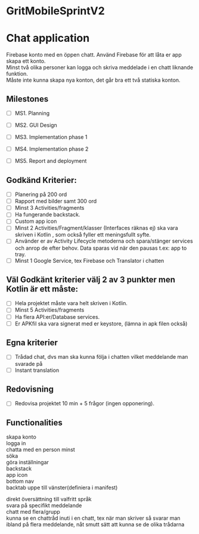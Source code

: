 # GritMobileSprintV2
# Chat application

Firebase konto med en öppen chatt. 
Använd Firebase för att låta er app skapa ett konto.  
Minst två olika personer kan logga och skriva meddelade i en chatt liknande funktion.  
Måste inte kunna skapa nya konton, det går bra ett två statiska konton.  

## Milestones
- [ ] MS1. Planning
- [ ] MS2. GUI Design
- [ ] MS3. Implementation phase 1
- [ ] MS4. Implementation phase 2
- [ ] MS5. Report and deployment


## Godkänd Kriterier:
- [ ] Planering på 200 ord
- [ ] Rapport med bilder samt 300 ord
- [ ] Minst 3 Activities/fragments
- [ ] Ha fungerande backstack.
- [ ] Custom app icon
- [ ] Minst 2 Activities/Fragment/klasser (Interfaces räknas ej) ska vara skriven i Kotlin , som också fyller ett meningsfullt syfte.
- [ ] Använder er av Activity Lifecycle metoderna och spara/stänger services och anrop de efter behov. Data sparas vid när den pausas t.ex: app to tray.
- [ ] Minst 1 Google Service, tex Firebase och Translator i chatten

## Väl Godkänt kriterier välj 2 av 3 punkter men Kotlin är ett måste:
- [ ] Hela projektet måste vara helt skriven i Kotlin.
- [ ] Minst 5 Activities/fragments
- [ ] Ha flera API:er/Database services.
- [ ] Er APKfil ska vara signerat med er keystore, (lämna in apk filen också)

## Egna kriterier
- [ ] Trådad chat, dvs man ska kunna följa i chatten vilket meddelande man svarade på
- [ ] Instant translation

## Redovisning
- [ ] Redovisa projektet 10 min + 5 frågor (ingen opponering).


## Functionalities
skapa konto  
logga in  
chatta med en person minst  
söka  
göra inställningar  
backstack  
app icon  
bottom nav  
backtab uppe till vänster(definiera i manifest)  
  
direkt översättning till valfritt språk  
svara på specifikt meddelande  
chatt med flera/grupp  
kunna se en chattråd inuti i en chatt, tex när man skriver så svarar man ibland på flera meddelande, nåt smutt sätt att kunna se de olika trådarna
